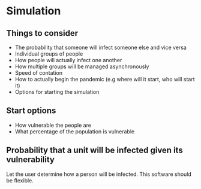 # Simulation

## Things to consider
- The probability that someone will infect someone else and vice versa
- Individual groups of people
- How people will actually infect one another
- How multiple groups will be managed asynchronously
- Speed of contation
- How to actually begin the pandemic (e.g where will it start, who will start it)
- Options for starting the simulation

## Start options
- How vulnerable the people are
- What percentage of the population is vulnerable

## Probability that a unit will be infected given its vulnerability
Let the user determine how a person will be infected. This software should be flexible.